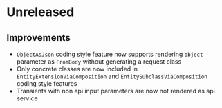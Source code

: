 # Unreleased

## Improvements

- `ObjectAsJson` coding style feature now supports rendering `object` parameter
  as `FromBody` without generating a request class
- Only concrete classes are now included in `EntityExtensionViaComposition` and
 `EntitySubclassViaComposition` coding style features
- Transients with non api input parameters are now not rendered as api service